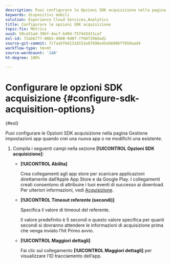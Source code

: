 ```yaml
---
description: Puoi configurare le Opzioni SDK acquisizione nella pagina Gestione impostazioni app quando crei una nuova app o ne modifichi una esistente.
keywords: dispositivi mobili
solution: Experience Cloud Services,Analytics
title: Configurare le opzioni SDK acquisizione
topic-fix: Metrics
uuid: 50ce51ad-39bf-4ac7-bd94-757443d11ca7
exl-id: 72ab6777-88b5-4908-9d0f-7f68f298dad1
source-git-commit: 7cfaa5f6d1318151e87698a45eb6006f7850aad4
workflow-type: tm+mt
source-wordcount: '148'
ht-degree: 100%

---
```


# Configurare le opzioni SDK acquisizione {#configure-sdk-acquisition-options}

{#eol}

Puoi configurare le Opzioni SDK acquisizione nella pagina Gestione impostazioni app quando crei una nuova app o ne modifichi una esistente.

1. Compila i seguenti campi nella sezione **[!UICONTROL Opzioni SDK acquisizione]**:

   * **[!UICONTROL Abilita]**

      Crea collegamenti agli app store per scaricare applicazioni direttamente dall’Apple App Store e da Google Play. I collegamenti creati consentono di attribuire i tuoi eventi di successo ai download. Per ulteriori informazioni, vedi [Acquisizione](/help/using/acquisition-main/acquisition-main.md).

   * **[!UICONTROL Timeout referente (secondi)]**

      Specifica il valore di timeout del referente.

      Il valore predefinito è 5 secondi e questo valore specifica per quanti secondi si dovranno attendere le informazioni di acquisizione prima che venga inviato l’hit Primo avvio.

   * **[!UICONTROL Maggiori dettagli]**

      Fai clic sul collegamento **[!UICONTROL Maggiori dettagli]** per visualizzare l’ID tracciamento dell’app.
